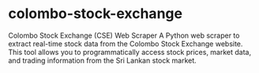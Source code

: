 # colombo-stock-exchange
Colombo Stock Exchange (CSE) Web Scraper A Python web scraper to extract real-time stock data from the Colombo Stock Exchange website. This tool allows you to programmatically access stock prices, market data, and trading information from the Sri Lankan stock market.
